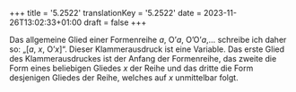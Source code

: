 +++
title = '5.2522'
translationKey = '5.2522'
date = 2023-11-26T13:02:33+01:00
draft = false
+++

Das allgemeine Glied einer Formenreihe <span class="mathmode"><var>a</var>, <span class="mathop"><span class="mathrm">O</span>’</span><var>a</var>, <span class="mathop"><span class="mathrm">O</span>’</span><span class="mathop"><span class="mathrm">O</span>’</span><var>a</var>,<span class="mathrel">…</span></span> schreibe ich daher so: „<span class="mathmode">[<var>a</var>, <var>x</var>, <span class="mathop"><span class="mathrm">O</span>’</span><var>x</var>]</span>“. Dieser Klammerausdruck ist eine Variable. Das erste Glied des Klammerausdruckes ist der Anfang der Formenreihe, das zweite die Form eines beliebigen Gliedes <span class="mathmode"><var>x</var></span> der Reihe und das dritte die Form desjenigen Gliedes der Reihe, welches auf <span class="mathmode"><var>x</var></span> unmittelbar folgt.
